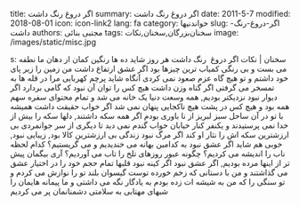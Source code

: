 title: اگر دروغ رنگ داشت
summary: اگر دروغ رنگ داشت
date: 2011-5-7
modified: 2018-08-01
icon:  icon-link2
lang: fa
category: خواندنیها
slug: اگر-دروغ-رنگ-داشت
authors: مجتبی بنائی
tags: سخنان‌بزرگان,سخنان,نکات
image: /images/static/misc.jpg

s: سخنان | نکات اگر دروغ  رنگ داشت هر روز شاید  ده ها رنگین کمان از دهان ما نطفه می بست و بی رنگی کمیاب ترین چیزها بود   اگر عشق ارتفاع داشت  من زمین را زیر پای خود داشتم  و تو هیچ گاه عزم صعود نمی کردی  آنگاه شاید پرچم کهربایی مرا در قله ها به تمسخر می گرفتی  اگر گناه وزن داشت هیچ کس را توان آن نبود که گامی بردارد  اگر دیوار نبود نزدیکتر بودیم, همه وسعت دنیا یک خانه می شد  و تمام محتوای سفره سهم همه بود  و هیچ کس در پشت هیچ ناکجایی پنهان نمی شد  اگر خواب حقیقت داشت  همیشه با تو در آن ساحل سبز لبریز از نا باوری بودم  اگر همه سکه داشتند, دلها سکه را بیش از خدا نمی پرستیدند  و یکنفر کنار خیابان خواب گندم نمی دید  تا دیگری از سر جوانمردی بی ارزشترین سکه اش را نثار او کند  اگر مرگ نبود زندگی بی ارزشترین کالا بود, زیبایی نبود, خوبی هم شاید  اگر عشق نبود به کدامین بهانه می خندیدیم و می گریستیم؟  کدام لحظه ناب را اندیشه می کردیم؟  چگونه عبور روزهای تلخ را تاب می آوردیم؟  آری بیگمان پیش تر از اینها مرده بودیم, اگر عشق نبود  اگر کینه نبود قلبها تمام حجم خود را در اختیار عشق می گذاشتند  و من با دستانی که زخم خورده توست  گیسوان بلند تو را نوازش می کردم  و تو سنگی را که من به شیشه ات زده بودم به یادگار نگه می داشتی و  ما پیمانه هایمان را شبهای مهتابی به سلامتی دشمنانمان پر می کردیم
